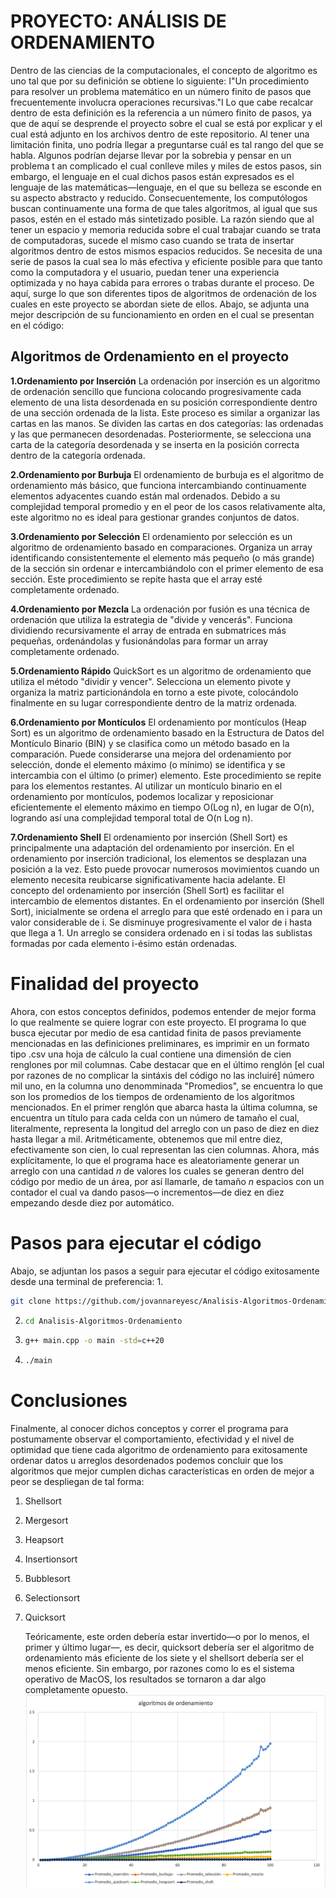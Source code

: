 # PROYECTO: ANÁLISIS DE ORDENAMIENTO

Dentro de las ciencias de la computacionales, el concepto de algoritmo es uno tal que por su definición se obtiene lo siguiente: 
I"Un procedimiento para resolver un problema matemático en un número finito de pasos que frecuentemente involucra operaciones recursivas."I
Lo que cabe recalcar dentro de esta definición es la referencia a un número finito de pasos, ya que de aquí se desprende el proyecto sobre el cual se está por explicar y el cual está adjunto en los archivos dentro de este repositorio. Al tener una limitación finita, uno podría llegar a preguntarse cuál es tal rango del que se habla. Algunos podrían dejarse llevar por la sobrebia y pensar en un problema t
an complicado el cual conlleve miles y miles de estos pasos, sin embargo, el lenguaje en el cual dichos pasos están expresados es el lenguaje de las matemáticas—lenguaje, en el que su belleza se esconde en su aspecto abstracto y reducido. Consecuentemente, los computólogos buscan continuamente una forma de que tales algoritmos, al igual que sus pasos, estén en el estado más sintetizado posible. La razón siendo que al tener un espacio y memoria reducida sobre el cual trabajar cuando se trata de computadoras, sucede el mismo caso cuando se trata de insertar algoritmos dentro de estos mismos espacios reducidos. Se necesita de una serie de pasos la cual sea lo más efectiva y eficiente posible para que tanto como la computadora y el usuario, puedan tener una experiencia optimizada y no haya cabida para errores o trabas durante el proceso. De aquí, surge lo que son diferentes tipos de algoritmos de ordenación de los cuales en este proyecto se abordan siete de ellos. Abajo, se adjunta una mejor descripción de su funcionamiento en orden en el cual se presentan en el código:

## Algoritmos de Ordenamiento en el proyecto
**1.Ordenamiento por Inserción**
La ordenación por inserción es un algoritmo de ordenación sencillo que funciona colocando progresivamente cada elemento de una lista desordenada en su posición correspondiente dentro de una sección ordenada de la lista. Este proceso es similar a organizar las cartas en las manos. Se dividen las cartas en dos categorías: las ordenadas y las que permanecen desordenadas. Posteriormente, se selecciona una carta de la categoría desordenada y se inserta en la posición correcta dentro de la categoría ordenada.


**2.Ordenamiento por Burbuja**
El ordenamiento de burbuja es el algoritmo de ordenamiento más básico, que funciona intercambiando continuamente elementos adyacentes cuando están mal ordenados. Debido a su complejidad temporal promedio y en el peor de los casos relativamente alta, este algoritmo no es ideal para gestionar grandes conjuntos de datos.

**3.Ordenamiento por Selección**
El ordenamiento por selección es un algoritmo de ordenamiento basado en comparaciones. Organiza un array identificando consistentemente el elemento más pequeño (o más grande) de la sección sin ordenar e intercambiándolo con el primer elemento de esa sección. Este procedimiento se repite hasta que el array esté completamente ordenado.

**4.Ordenamiento por Mezcla**
La ordenación por fusión es una técnica de ordenación que utiliza la estrategia de "divide y vencerás". Funciona dividiendo recursivamente el array de entrada en submatrices más pequeñas, ordenándolas y fusionándolas para formar un array completamente ordenado.

**5.Ordenamiento Rápido**
QuickSort es un algoritmo de ordenamiento que utiliza el método "dividir y vencer". Selecciona un elemento pivote y organiza la matriz particionándola en torno a este pivote, colocándolo finalmente en su lugar correspondiente dentro de la matriz ordenada.

**6.Ordenamiento por Montículos**
El ordenamiento por montículos (Heap Sort) es un algoritmo de ordenamiento basado en la Estructura de Datos del Montículo Binario (BIN) y se clasifica como un método basado en la comparación. Puede considerarse una mejora del ordenamiento por selección, donde el elemento máximo (o mínimo) se identifica y se intercambia con el último (o primer) elemento. Este procedimiento se repite para los elementos restantes. Al utilizar un montículo binario en el ordenamiento por montículos, podemos localizar y reposicionar eficientemente el elemento máximo en tiempo O(Log n), en lugar de O(n), logrando así una complejidad temporal total de O(n Log n).

**7.Ordenamiento Shell**
El ordenamiento por inserción (Shell Sort) es principalmente una adaptación del ordenamiento por inserción. En el ordenamiento por inserción tradicional, los elementos se desplazan una posición a la vez. Esto puede provocar numerosos movimientos cuando un elemento necesita reubicarse significativamente hacia adelante. El concepto del ordenamiento por inserción (Shell Sort) es facilitar el intercambio de elementos distantes. En el ordenamiento por inserción (Shell Sort), inicialmente se ordena el arreglo para que esté ordenado en i para un valor considerable de i. Se disminuye progresivamente el valor de i hasta que llega a 1. Un arreglo se considera ordenado en i si todas las sublistas formadas por cada elemento i-ésimo están ordenadas.

# Finalidad del proyecto
Ahora, con estos conceptos definidos, podemos entender de mejor forma lo que realmente se quiere lograr con este proyecto. 
El programa lo que busca ejecutar por medio de esa cantidad finita de pasos previamente mencionadas en las definiciones preliminares, es imprimir en un formato tipo .csv una hoja de cálculo la cual contiene una dimensión de cien renglones por mil columnas. Cabe destacar que en el último renglón [el cual por razones de no complicar la sintáxis del código no las incluiré] número mil uno, en la columna uno denomminada "Promedios", se encuentra lo que son los promedios de los tiempos de ordenamiento de los algoritmos mencionados. En el primer renglón que abarca hasta la última columna, se encuentra un título para cada celda con un número de tamaño el cual, literalmente, representa la longitud del arreglo con un paso de diez en diez hasta llegar a mil. Aritméticamente, obtenemos que mil entre diez, efectivamente son cien, lo cual representan las cien columnas. 
Ahora, más explícitamente, lo que el programa hace es aleatoriamente generar un arreglo con una cantidad _n_ de valores los cuales se generan dentro del código por medio de un área, por así llamarle, de tamaño _n_ espacios con un contador el cual va dando pasos—o incrementos—de diez en diez empezando desde diez por automático.

# Pasos para ejecutar el código
Abajo, se adjuntan los pasos a seguir para ejecutar el código exitosamente desde una terminal de preferencia:
1.
   ```sh
   git clone https://github.com/jovannareyesc/Analisis-Algoritmos-Ordenamiento
   ```
2. 
   ```sh
   cd Analisis-Algoritmos-Ordenamiento
   ```
3. 
   ```sh
   g++ main.cpp -o main -std=c++20
   ```
4. 
   ```sh
   ./main
   ```
# Conclusiones
Finalmente, al conocer dichos conceptos y correr el programa para postumamente observar el comportamiento, efectividad y el nivel de optimidad que tiene cada algoritmo de ordenamiento para exitosamente ordenar datos u arreglos desordenados podemos concluir que los algoritmos que mejor cumplen dichas características en orden de mejor a peor se despliegan de tal forma:
1. Shellsort
2. Mergesort
3. Heapsort
4. Insertionsort
5. Bubblesort
6. Selectionsort
7. Quicksort

   
   Teóricamente, este orden debería estar invertido—o por lo menos, el primer y último lugar—, es decir, quicksort debería ser el algoritmo de ordenamiento más eficiente de los siete y el shellsort debería ser el menos eficiente. Sin embargo, por razones como lo es el sistema operativo de MacOS, los resultados se tornaron a dar algo completamente opuesto.
![grafica_ordenamientos](grafica_ordenamientos.png)
